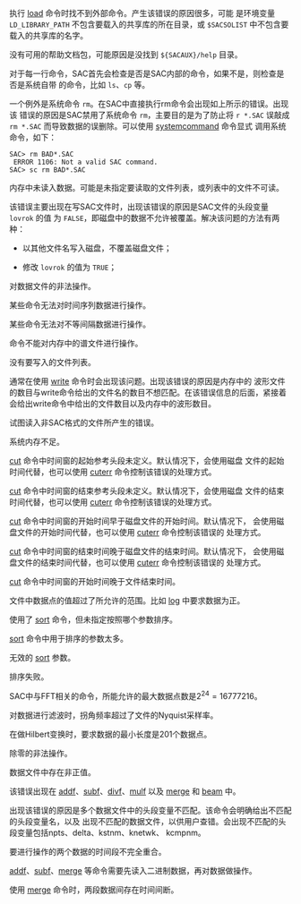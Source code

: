 执行 [load](/commands/load.md)
命令时找不到外部命令。产生该错误的原因很多，可能 是环境变量
`LD_LIBRARY_PATH` 不包含要载入的共享库的所在目录，或 `$SACSOLIST`
中不包含要载入的共享库的名字。

没有可用的帮助文档包，可能原因是没找到 `${SACAUX}/help` 目录。

对于每一行命令，SAC首先会检查是否是SAC内部的命令，如果不是，则检查是否是系统自带
的命令，比如 `ls`、`cp` 等。

一个例外是系统命令
`rm`。在SAC中直接执行rm命令会出现如上所示的错误。出现该
错误的原因是SAC禁用了系统命令 `rm`，主要目的是为了防止将 `r *.SAC`
误敲成 `rm *.SAC` 而导致数据的误删除。可以使用
[systemcommand](/commands/systemcommand.md) 命令显式
调用系统命令，如下：

``` {.bash}
SAC> rm BAD*.SAC
 ERROR 1106: Not a valid SAC command.
SAC> sc rm BAD*.SAC
```

内存中未读入数据。可能是未指定要读取的文件列表，或列表中的文件不可读。

该错误主要出现在写SAC文件时，出现该错误的原因是SAC文件的头段变量
`lovrok` 的值 为
`FALSE`，即磁盘中的数据不允许被覆盖。解决该问题的方法有两种：

-   以其他文件名写入磁盘，不覆盖磁盘文件；

-   修改 `lovrok` 的值为 `TRUE`；

对数据文件的非法操作。

某些命令无法对时间序列数据进行操作。

某些命令无法对不等间隔数据进行操作。

命令不能对内存中的谱文件进行操作。

没有要写入的文件列表。

通常在使用 [write](/commands/write.md)
命令时会出现该问题。出现该错误的原因是内存中的
波形文件的数目与write命令给出的文件名的数目不想匹配。在该错误信息的后面，紧接着
会给出write命令中给出的文件数目以及内存中的波形数目。

试图读入非SAC格式的文件所产生的错误。

系统内存不足。

[cut](/commands/cut.md)
命令中时间窗的起始参考头段未定义。默认情况下，会使用磁盘
文件的起始时间代替，也可以使用 [cuterr](/commands/cuterr.md)
命令控制该错误的处理方式。

[cut](/commands/cut.md)
命令中时间窗的结束参考头段未定义。默认情况下，会使用磁盘
文件的结束时间代替，也可以使用 [cuterr](/commands/cuterr.md)
命令控制该错误的处理方式。

[cut](/commands/cut.md)
命令中时间窗的开始时间早于磁盘文件的开始时间。默认情况下，
会使用磁盘文件的开始时间代替，也可以使用 [cuterr](/commands/cuterr.md)
命令控制该错误的 处理方式。

[cut](/commands/cut.md)
命令中时间窗的结束时间晚于磁盘文件的结束时间。默认情况下，
会使用磁盘文件的结束时间代替，也可以使用 [cuterr](/commands/cuterr.md)
命令控制该错误的 处理方式。

[cut](/commands/cut.md) 命令中时间窗的开始时间晚于文件结束时间。

文件中数据点的值超过了所允许的范围。比如 [log](/commands/log.md)
中要求数据为正。

使用了 [sort](/commands/sort.md) 命令，但未指定按照哪个参数排序。

[sort](/commands/sort.md) 命令中用于排序的参数太多。

无效的 [sort](/commands/sort.md) 参数。

排序失败。

SAC中与FFT相关的命令，所能允许的最大数据点数是$2^{24}=16777216$。

对数据进行滤波时，拐角频率超过了文件的Nyquist采样率。

在做Hilbert变换时，要求数据的最小长度是201个数据点。

除零的非法操作。

数据文件中存在非正值。

该错误出现在
[addf](/commands/addf.md)、[subf](/commands/subf.md)、[divf](/commands/divf.md)、[mulf](/commands/mulf.md)
以及 [merge](/commands/merge.md) 和 [beam](/commands/beam.md) 中。

出现该错误的原因是多个数据文件中的头段变量不匹配。该命令会明确给出不匹配的头段变量名，以及
出现不匹配的数据文件，以供用户查错。会出现不匹配的头段变量包括npts、delta、kstnm、knetwk、
kcmpnm。

要进行操作的两个数据的时间段不完全重合。

[addf](/commands/addf.md)、[subf](/commands/subf.md)、[merge](/commands/merge.md)
等命令需要先读入二进制数据，再对数据做操作。

使用 [merge](/commands/merge.md) 命令时，两段数据间存在时间间断。
